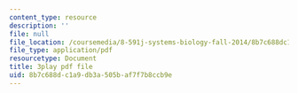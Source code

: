 ```yaml
---
content_type: resource
description: ''
file: null
file_location: /coursemedia/8-591j-systems-biology-fall-2014/8b7c688dc1a9db3a505baf7f7b8ccb9e_TuXFwKrWQg8.pdf
file_type: application/pdf
resourcetype: Document
title: 3play pdf file
uid: 8b7c688d-c1a9-db3a-505b-af7f7b8ccb9e
---
```

